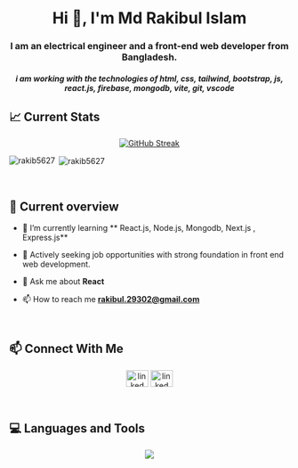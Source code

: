 

<h1 align="center">Hi 👋, I'm Md Rakibul Islam</h1>
<h3 align="center">I am an electrical engineer and a front-end web developer from Bangladesh.</h3>
<h5 align="center">i am working with the technologies of html, css, tailwind, bootstrap, js, react.js, firebase, mongodb, vite, git, vscode</h5>


## :chart_with_upwards_trend: Current Stats

<p align="center"><a href="h"><img src="https://github-readme-streak-stats.herokuapp.com?user=Rakib5627&theme=transparent" alt="GitHub Streak" /></a></p>

<p><img align="left" src="https://github-readme-stats.vercel.app/api/top-langs?username=rakib5627&show_icons=true&locale=en&layout=compact" alt="rakib5627" /></p>

<p>&nbsp;<img align="center" src="https://github-readme-stats.vercel.app/api?username=rakib5627&show_icons=true&locale=en" alt="rakib5627" /></p>
<br/>

## :eyes: Current overview

- 🌱 I’m currently learning ** React.js, Node.js, Mongodb, Next.js , Express.js**

<!-- - 👨‍💻  -->

- 🔭 Actively seeking job opportunities with strong foundation in front end web development.

- 💬 Ask me about **React**

- 📫 How to reach me **rakibul.29302@gmail.com**
<br/>

## :mailbox: Connect With Me

<p align="center">
<a href="https://www.linkedin.com/in/md-rakibul-islam-83177829b/" target="blank"><img align="center" src="https://raw.githubusercontent.com/rahuldkjain/github-profile-readme-generator/master/src/images/icons/Social/linked-in-alt.svg" alt="linked in" height="30" width="40" /></a>
<a href="https://www.facebook.com/profile.php?id=100006542651486" target="blank"><img align="center" src="https://raw.githubusercontent.com/rahuldkjain/github-profile-readme-generator/master/src/images/icons/Social/facebook.svg" alt="linked in" height="30" width="40" /></a>
</p><br/>

<!-- <a href="https://twitter.com/" target="blank"><img align="center" src="https://raw.githubusercontent.com/rahuldkjain/github-profile-readme-generator/master/src/images/icons/Social/twitter.svg" alt="ggg" height="30" width="40" /></a> -->

<!-- <a href="https://fb.com/" target="blank"><img align="center" src="https://raw.githubusercontent.com/rahuldkjain/github-profile-readme-generator/master/src/images/icons/Social/facebook.svg" alt="fnb" height="30" width="40" /></a>

<a href="https://instagram.com/" target="blank"><img align="center" src="https://raw.githubusercontent.com/rahuldkjain/github-profile-readme-generator/master/src/images/icons/Social/instagram.svg" alt="fg" height="30" width="40" /></a> -->



## :computer: Languages and Tools

<p align="center">
  <a href="https://skillicons.dev">
    <img src="https://skillicons.dev/icons?i=html,css,tailwind,bootstrap,js,react,firebase,mongodb,vite,git,vscode" />
  </a>
</p>

